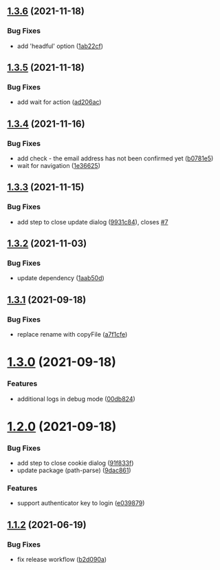 ## [1.3.6](https://github.com/mob-sakai/unity-activate/compare/v1.3.5...v1.3.6) (2021-11-18)


### Bug Fixes

* add 'headful' option ([1ab22cf](https://github.com/mob-sakai/unity-activate/commit/1ab22cf3ee521aeebfbb3821ddc37a84b672d0af))

## [1.3.5](https://github.com/mob-sakai/unity-activate/compare/v1.3.4...v1.3.5) (2021-11-18)


### Bug Fixes

* add wait for action ([ad206ac](https://github.com/mob-sakai/unity-activate/commit/ad206ac6b8f02aa49dd74c83e7ae0b07b135e734))

## [1.3.4](https://github.com/mob-sakai/unity-activate/compare/v1.3.3...v1.3.4) (2021-11-16)


### Bug Fixes

* add check - the email address has not been confirmed yet ([b0781e5](https://github.com/mob-sakai/unity-activate/commit/b0781e53a7b4cc84ebd4360f6f847ae281cfad98))
* wait for navigation ([1e36625](https://github.com/mob-sakai/unity-activate/commit/1e366252ef2ba0b71cdc2662a35e698a8d984690))

## [1.3.3](https://github.com/mob-sakai/unity-activate/compare/v1.3.2...v1.3.3) (2021-11-15)


### Bug Fixes

* add step to close update dialog ([9931c84](https://github.com/mob-sakai/unity-activate/commit/9931c8457d4a8b9c5678b3a09b1c51cd19886d5a)), closes [#7](https://github.com/mob-sakai/unity-activate/issues/7)

## [1.3.2](https://github.com/mob-sakai/unity-activate/compare/v1.3.1...v1.3.2) (2021-11-03)


### Bug Fixes

* update dependency ([1aab50d](https://github.com/mob-sakai/unity-activate/commit/1aab50df8f037de04d767149ce965792521befb3))

## [1.3.1](https://github.com/mob-sakai/unity-activate/compare/v1.3.0...v1.3.1) (2021-09-18)


### Bug Fixes

* replace rename with copyFile ([a7f1cfe](https://github.com/mob-sakai/unity-activate/commit/a7f1cfed03c696bc31c2b81a5e52441814478488))

# [1.3.0](https://github.com/mob-sakai/unity-activate/compare/v1.2.0...v1.3.0) (2021-09-18)


### Features

* additional logs in debug mode ([00db824](https://github.com/mob-sakai/unity-activate/commit/00db8244ef7f9b2e63de979d6f1dad081eb87357))

# [1.2.0](https://github.com/mob-sakai/unity-activate/compare/v1.1.2...v1.2.0) (2021-09-18)


### Bug Fixes

* add step to close cookie dialog ([91f833f](https://github.com/mob-sakai/unity-activate/commit/91f833ff63af6e23dca4fbb345ef0d692b991f0f))
* update package (path-parse) ([9dac861](https://github.com/mob-sakai/unity-activate/commit/9dac8613738261a023e86dcca74cf06174afc5af))


### Features

* support authenticator key to login ([e039879](https://github.com/mob-sakai/unity-activate/commit/e03987958bc05f1ab6dcaef2f978479e1c37294f))

## [1.1.2](https://github.com/mob-sakai/unity-activate/compare/v1.1.1...v1.1.2) (2021-06-19)


### Bug Fixes

* fix release workflow ([b2d090a](https://github.com/mob-sakai/unity-activate/commit/b2d090afe1672e07f9fa00928ed0b01e61a21db6))
